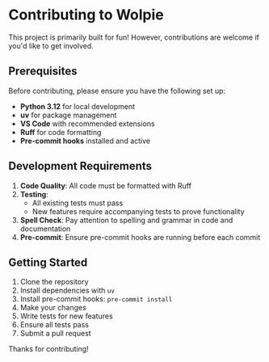 # Contributing to Wolpie

This project is primarily built for fun! However, contributions are welcome if you'd like to get involved.

## Prerequisites

Before contributing, please ensure you have the following set up:

- **Python 3.12** for local development
- **uv** for package management
- **VS Code** with recommended extensions
- **Ruff** for code formatting
- **Pre-commit hooks** installed and active

## Development Requirements

1. **Code Quality**: All code must be formatted with Ruff
2. **Testing**:
   - All existing tests must pass
   - New features require accompanying tests to prove functionality
3. **Spell Check**: Pay attention to spelling and grammar in code and documentation
4. **Pre-commit**: Ensure pre-commit hooks are running before each commit

## Getting Started

1. Clone the repository
2. Install dependencies with `uv`
3. Install pre-commit hooks: `pre-commit install`
4. Make your changes
5. Write tests for new features
6. Ensure all tests pass
7. Submit a pull request

Thanks for contributing!
